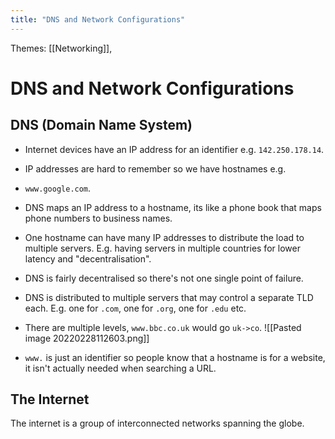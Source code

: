 ```yaml
---
title: "DNS and Network Configurations"
---
```

Themes: [[Networking]], 

# DNS and Network Configurations

## DNS (Domain Name System)
- Internet devices have an IP address for an identifier e.g. `142.250.178.14`.
- IP addresses are hard to remember so we have hostnames e.g.
- `www.google.com`.
- DNS maps an IP address to a hostname, its like a phone book that maps phone numbers to business names.

- One hostname can have many IP addresses to distribute the load to multiple servers. E.g. having servers in multiple countries for lower latency and "decentralisation". 

- DNS is fairly decentralised so there's not one single point of failure.

- DNS is distributed to multiple servers that may control a separate TLD each. E.g. one for `.com`, one for `.org`, one for `.edu` etc.
- There are multiple levels, `www.bbc.co.uk` would go `uk->co`.
![[Pasted image 20220228112603.png]]

- `www.` is just an identifier so people know that a hostname is for a website, it isn't actually needed when searching a URL.

## The Internet
The internet is a group of interconnected networks spanning the globe.
